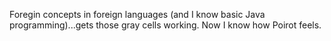 Foregin concepts in foreign languages (and I know basic Java programming)...gets those gray cells working. Now I know how Poirot feels.